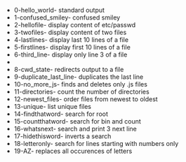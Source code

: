 - 0-hello_world- standard output
- 1-confused_smiley- confused smiley
- 2-hellofile- display content of etc/passwd
- 3-twofiles- display content of two files
- 4-lastlines- display last 10 lines of a file
- 5-firstlines- display first 10 lines of a file 
- 6-third_line- display only line 3 of a file 
-
- 8-cwd_state- redirects output to a file
- 9-duplicate_last_line- duplicates the last line 
- 10-no_more_js- finds and deletes only .js files
- 11-directories- count the number of directories
- 12-newest_files- order files from newest to oldest
- 13-unique- list unique files
- 14-findthatword- search for root
- 15-countthatword- search for bin and count
- 16-whatsnext- search and print 3 next line
- 17-hidethisword- inverts a search
- 18-letteronly- search for lines starting with numbers only
- 19-AZ- replaces all occurences of letters

